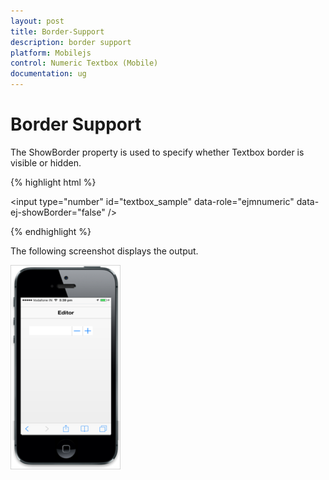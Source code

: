 ```yaml
---
layout: post
title: Border-Support
description: border support
platform: Mobilejs
control: Numeric Textbox (Mobile)
documentation: ug
---
```


# Border Support

The ShowBorder property is used to specify whether Textbox border is visible or hidden.

{% highlight html %}

<input type="number" id="textbox_sample" data-role="ejmnumeric" data-ej-showBorder="false" />

{% endhighlight %}

The following screenshot displays the output.

![](Border-Support_images/Border-Support_img1.png)